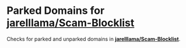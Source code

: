 # Parked Domains for [jarelllama/Scam-Blocklist](https://github.com/jarelllama/Scam-Blocklist)

Checks for parked and unparked domains in **[jarelllama/Scam-Blocklist](https://github.com/jarelllama/Scam-Blocklist)**.
